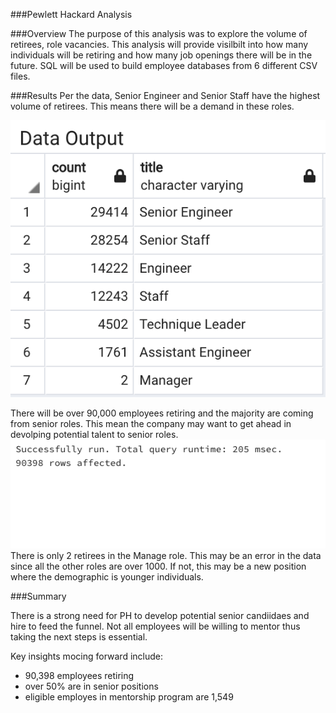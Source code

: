 ###Pewlett Hackard Analysis

###Overview
The purpose of this analysis was to explore the volume of retirees, role vacancies. This analysis will provide visilbilt into how many individuals will be retiring and how many job openings there will be in the future. SQL will be used to build employee databases from 6 different CSV files.

###Results
Per the data, Senior Engineer and Senior Staff have the highest volume of retirees. This means there will be a demand in these roles.

![](./resources/count_dept.png)

There will be over 90,000 employees retiring and the majority are coming from senior roles. This mean the company may want to get ahead in devolping potential talent to senior roles. ![](./resources/rows_count.png)
There is only 2 retirees in the Manage role. This may be an error in the data since all the other roles are over 1000. If not, this may be a new position where the demographic is younger individuals.



###Summary

There is a strong need for PH to develop potential senior candiidaes and hire to feed the funnel. Not all employees will be willing to mentor thus taking the next steps is essential. 

Key insights mocing forward include:

- 90,398 employees retiring
- over 50% are in senior positions  
- eligible employes in mentorship program are 1,549



